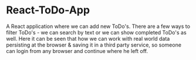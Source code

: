 # React-ToDo-App
A React application where we can add new ToDo's. 
There are a few ways to filter ToDo's - we can search by text or we can show completed ToDo's as well. 
Here it can be seen that how we can work with real world data persisting at the browser &amp; saving it in a third party service, so someone can login from any browser and continue where he left off.
